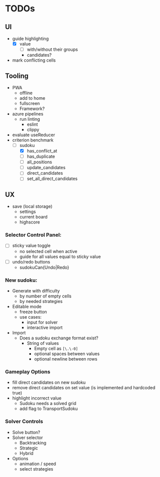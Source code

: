 # TODOs

## UI
- guide highlighting
  - [x] value
    - [ ] with/without their groups
    - candidates?
- mark conflicting cells

## Tooling
- PWA
  - offline
  - add to home
  - fullscreen
  - Framework?
- azure pipelines
  - run linting
    - eslint
    - clippy
- evaluate useReducer
- criterion benchmark
  - [ ] sudoku
    - [X] has_conflict_at
    - [ ] has_duplicate
    - [ ] all_positions
    - [ ] update_candidates
    - [ ] direct_candidates
    - [ ] set_all_direct_candidates
## UX
- save (local storage)
  - settings
  - current board
  - highscore

### Selector Control Panel:
- [ ] sticky value toggle
  - no selected cell when active
  - guide for all values equal to sticky value
- [ ] undo/redo buttons
  - sudokuCan{Undo|Redo}
### New sudoku:
- Generate with difficulty
  - by number of empty cells
  - by needed strategies
- Editable mode
  - freeze button
  - use cases:
    - input for solver
    - interactive import
- Import
  - Does a sudoku exchange format exist?
    - String of values
      - Empty cell as `[\.\-0]`
      - optional spaces between values
      - optional newline between rows
### Gameplay Options
- fill direct candidates on new sudoku
- remove direct candidates on set value (is implemented and hardcoded true)
- highlight incorrect value
  - Sudoku needs a solved grid
  - add flag to TransportSudoku
### Solver Controls
- Solve button?
- Solver selector
  - Backtracking
  - Strategic
  - Hybrid
- Options
    - animation / speed
    - select strategies
